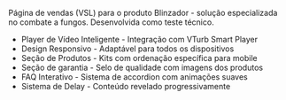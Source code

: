 
Página de vendas (VSL) para o produto Blinzador - solução especializada no combate a fungos. Desenvolvida como teste técnico.

- Player de Vídeo Inteligente - Integração com VTurb Smart Player
- Design Responsivo - Adaptável para todos os dispositivos
- Seção de Produtos - Kits com ordenação específica para mobile
- Seção de garantia - Selo de qualidade com imagens dos produtos
- FAQ Interativo - Sistema de accordion com animações suaves
- Sistema de Delay - Conteúdo revelado progressivamente




 


